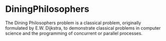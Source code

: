 # DiningPhilosophers
The Dining Philosophers problem is a classical problem, originally formulated by E.W. Dijkstra, to demonstrate classical problems in computer science and the programming of concurrent or parallel processes.
